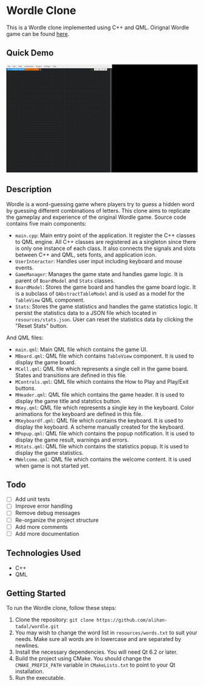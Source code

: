 # Wordle Clone

This is a Wordle clone implemented using C++ and QML. Oirignal Wordle game can be found [here](https://www.nytimes.com/games/wordle/index.html).


## Quick Demo

![Quick Tour](doc/output.gif)


## Description

Wordle is a word-guessing game where players try to guess a hidden word by guessing different combinations of letters. This clone aims to replicate the gameplay and experience of the original Wordle game. Source code contains five main components:
- `main.cpp`: Main entry point of the application. It register the C++ classes to QML engine. All C++ classes are registered as a singleton since there is only one instance of each class. It also connects the signals and slots between C++ and QML, sets fonts, and application icon.
- `UserInteractor`: Handles user input including keyboard and mouse events.
- `GameManager`: Manages the game state and handles game logic. It is parent of `BoardModel` and `Stats` classes.
- `BoardModel`: Stores the game board and handles the game board logic. It is a subclass of `QAbstractTableModel` and is used as a model for the `TableView` QML component.
- `Stats`: Stores the game statistics and handles the game statistics logic. It persist the statistics data to a JSON file which located in `resources/stats.json`. User can reset the statistics data by clicking the "Reset Stats" button.

And QML files:
- `main.qml`: Main QML file which contains the game UI.
- `MBoard.qml`: QML file which contains `TableView` component. It is used to display the game board.
- `MCell.qml`: QML file which represents a single cell in the game board. States and transitions are defined in this file.
- `MControls.qml`: QML file which contains the How to Play and Play/Exit buttons.
- `MHeader.qml`: QML file which contains the game header. It is used to display the game title and statstics button.
- `MKey.qml`: QML file which represents a single key in the keyboard. Color animations for the keyboard are defined in this file.
- `MKeyboardf.qml`: QML file which contains the keyboard. It is used to display the keyboard. A scheme manually created for the keyboard.
- `MPopup.qml`: QML file which contains the popup notification. It is used to display the game result, warnings and errors.
- `MStats.qml`: QML file which contains the statistics popup. It is used to display the game statistics.
- `MWelcome.qml`: QML file which contains the welcome content. It is used when game is not started yet.

## Todo

- [ ] Add unit tests
- [ ] Improve error handling
- [ ] Remove debug messages
- [ ] Re-organize the project structure
- [ ] Add more comments
- [ ] Add more documentation

## Technologies Used

- C++
- QML

## Getting Started

To run the Wordle clone, follow these steps:


1. Clone the repository: `git clone https://github.com/alihan-tadal/wordle.git`
2. You may wish to change the word list in `resources/words.txt` to suit your needs. Make sure all words are in lowercase and are separated by newlines.
3. Install the necessary dependencies. You will need Qt 6.2 or later.
4. Build the project using CMake. You should change the `CMAKE_PREFIX_PATH` variable in `CMakeLists.txt` to point to your Qt installation.
5. Run the executable.
